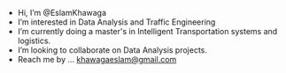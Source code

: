 - Hi, I’m @EslamKhawaga
- I’m interested in Data Analysis and Traffic Engineering
- I’m currently doing a master's in Intelligent Transportation systems and logistics.
- I’m looking to collaborate on Data Analysis projects.
- Reach me by ... khawagaeslam@gmail.com

<!---
EslamKhawaga/EslamKhawaga is a ✨ special ✨ repository because its `README.md` (this file) appears on your GitHub profile.
You can click the Preview link to take a look at your changes.
--->
